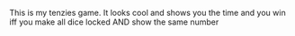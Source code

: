 This is my tenzies game. It looks cool and shows you the time and you win iff you make all dice locked AND show the same number